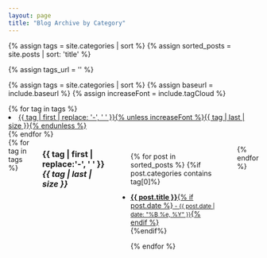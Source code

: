 ```yaml
---
layout: page
title: "Blog Archive by Category"
---
```



{% assign tags = site.categories | sort %}
{% assign sorted_posts = site.posts | sort: 'title' %}

{% assign tags_url = '' %}

{% assign tags = site.categories | sort %}
{% assign baseurl = include.baseurl %}
{% assign increaseFont = include.tagCloud %}

<div id="category-index" class="row">
	<div class="small-12 columns t30">
        <div class="tagcloud03">
            <ul{% if increaseFont %} class="cloud"{% endif %}> {% for tag in tags %}<li><a href="{{baseurl}}#{{ tag | first | slugify }}" {% if increaseFont %}style="font-size: {{ tag | last | size  |  times: 4 | plus: 80  }}%"{% endif %}>{{ tag | first | replace: '-', ' ' }}{% unless increaseFont %}<span>{{ tag | last | size }}</span>{% endunless %}</a></li>{% endfor %}
            </ul>
        </div><!-- /.tagcloud03 -->
    </div><!-- /.small-12.columns -->
</div><!-- /.row -->

<div id="blog-index" class="row columns">
{% for tag in tags %}

<h3 class="archivetitle"><a name="{{ tag | first | slugify }}"></a>{{ tag | first | replace:'-', ' ' }} <i class="badge">{{ tag | last | size }}</i> </h3>

<ul class="side-nav">

{% for post in sorted_posts %}
    {%if post.categories contains tag[0]%}
<li>
    <a title="Read {{ post.title | escape_once }}"   href="{{ site.baseurl }}{{ post.url }}"> <strong>{{ post.title }}</strong>{% if post.date %}<small> - {{ post.date | date: "%B %e, %Y" }}</small>{% endif %}</a>
 </li>
    {%endif%}

{% endfor %}
</ul>

<small markdown="1"></small>

{% endfor %}
</div>

